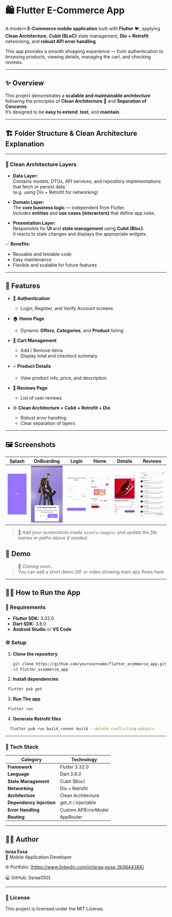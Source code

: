 # 🛍️ Flutter E-Commerce App

A modern **E-Commerce mobile application** built with **Flutter** 🐦, applying **Clean Architecture**, **Cubit (BLoC)** state management, **Dio + Retrofit** networking, and **robust API error handling**.

This app provides a smooth shopping experience — from authentication to browsing products, viewing details, managing the cart, and checking reviews.

---

## ✨ Overview

This project demonstrates a **scalable and maintainable architecture** following the principles of **Clean Architecture** 🧱 and **Separation of Concerns**.  
It’s designed to be **easy to extend**, **test**, and **maintain**.

---

## 🏗️ Folder Structure & Clean Architecture Explanation

---

### 🧩 Clean Architecture Layers
- **Data Layer:**  
  Contains models, DTOs, API services, and repository implementations that fetch or persist data.  
  (e.g. using Dio + Retrofit for networking)
  
- **Domain Layer:**  
  The **core business logic** — independent from Flutter.  
  Includes **entities** and **use cases (interactors)** that define app rules.
  
- **Presentation Layer:**  
  Responsible for **UI** and **state management** using **Cubit (Bloc)**.  
  It reacts to state changes and displays the appropriate widgets.

✅ **Benefits:**
- Reusable and testable code  
- Easy maintenance  
- Flexible and scalable for future features  

---

## 🚀 Features

- 🔐 **Authentication**  
  - Login, Register, and Verify Account screens  

- 🏠 **Home Page**  
  - Dynamic **Offers**, **Categories**, and **Product** listing  

- 🛒 **Cart Management**  
  - Add / Remove items  
  - Display total and checkout summary  

- ⭐ **Product Details**  
  - View product info, price, and description  

- 💬 **Reviews Page**  
  - List of user reviews  

- ⚙️ **Clean Architecture + Cubit + Retrofit + Dio**  
  - Robust error handling  
  - Clear separation of layers  

---

## 🖼️ Screenshots

| Splash | OnBoarding | Login | Home | Details | Reviews |
|:------:|:-----------:|:-----:|:----:|:--------:|:--------:|
| ![Splash](assets/images/splash.png) | ![OnBoarding](assets/images/on_boarding.png) | ![Login](assets/images/login.png) | ![Home](assets/images/products_home.png) | ![Details](assets/images/details.png) | ![Reviews](assets/images/reviews.png) |

> 📸 *Add your screenshots inside `assets/images/` and update the file names or paths above if needed.*


## 🎥 Demo

> 📱 *Coming soon...*  
> You can add a short demo GIF or video showing main app flows here.

---

## 🧑‍💻 How to Run the App

### 🧱 Requirements
- **Flutter SDK:** 3.32.0  
- **Dart SDK:** 3.8.0  
- **Android Studio** or **VS Code**

### ⚙️ Setup

1. **Clone the repository**
   ```bash
   git clone https://github.com/yourusername/flutter_ecommerce_app.git
   cd flutter_ecommerce_app

2. **Install dependencies**
  ```bash
   flutter pub get
  ```
3. **Run The app**
  ```bash
   flutter run
  ```

4. **Generate Retrofit files**
  ```bash
    flutter pub run build_runner build --delete-conflicting-outputs
  ```

--- 

### 🧠 Tech Stack

| Category                 | Technology           |
| ------------------------ | -------------------- |
| **Framework**            | Flutter 3.32.0       |
| **Language**             | Dart 3.8.0           |
| **State Management**     | Cubit (Bloc)         |
| **Networking**           | Dio + Retrofit       |
| **Architecture**         | Clean Architecture   |
| **Dependency Injection** | get_it / injectable  |
| **Error Handling**       | Custom APIErrorModel |
| **Routing**              | AppRouter            |

---

## 👨‍💻 Author  

**Israa Essa**  
💼 Mobile Application Developer

🌐 Portfolio: [https://www.linkedin.com/in/israa-essa-3b5644384]  

💻 GitHub: [Israa050]  

---

### 🧾 License

This project is licensed under the MIT License.

